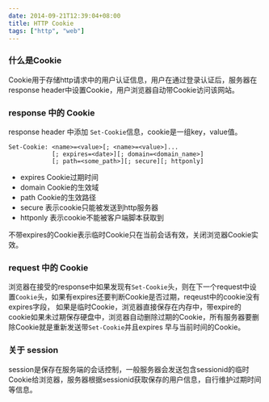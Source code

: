 ```yaml
---
date: 2014-09-21T12:39:04+08:00
title: HTTP Cookie
tags: ["http", "web"]
---
```


### 什么是Cookie

Cookie用于存储http请求中的用户认证信息，用户在通过登录认证后，服务器在response header中设置Cookie，用户浏览器自动带Cookie访问该网站。

### response 中的 Cookie

response header 中添加 `Set-Cookie`信息，cookie是一组key，value值。  

    Set-Cookie: <name>=<value>[; <name>=<value>]...
                [; expires=<date>][; domain=<domain_name>]
                [; path=<some_path>][; secure][; httponly]

<!--more-->
* expires Cookie过期时间
* domain Cookie的生效域
* path Cookie的生效路径
* secure 表示cookie只能被发送到http服务器
* httponly 表示cookie不能被客户端脚本获取到

不带expires的Cookie表示临时Cookie只在当前会话有效，关闭浏览器Cookie实效。

### request 中的 Cookie

浏览器在接受的response中如果发现有`Set-Cookie`头，则在下一个request中设置`Cookie`头，如果有expires还要判断Cookie是否过期，reqeust中的cookie没有expires字段，
如果是临时Cookie，浏览器直接保存在内存中，带expire的cookie如果未过期保存硬盘中，浏览器自动删除过期的Cookie，所有服务器要删除Cookie就是重新发送带`Set-Cookie`并且expires
早与当前时间的Cookie。

### 关于 session

session是保存在服务端的会话控制，一般服务器会发送包含sessionid的临时Cookie给浏览器，服务器根据sessionid获取保存的用户信息，自行维护过期时间等信息。
